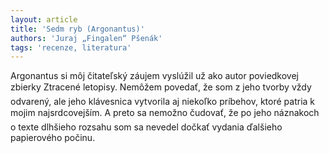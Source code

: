 ```yaml
---
layout: article
title: 'Sedm ryb (Argonantus)'
authors: 'Juraj „Fingalen“ Pšenák'
tags: 'recenze, literatura'
---
```


Argonantus si môj čitateľský záujem vyslúžil
už ako autor poviedkovej zbierky Ztracené
letopisy. Nemôžem povedať, že som z jeho
tvorby vždy odvarený, ale jeho klávesnica
vytvorila aj niekoľko príbehov, ktoré patria
k mojim najsrdcovejším. A preto sa nemožno
čudovať, že po jeho náznakoch o texte
dlhšieho rozsahu som sa nevedel dočkať
vydania ďalšieho papierového počinu.
